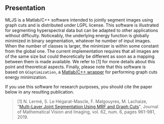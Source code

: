 Presentation
------------
MLJS is a Matlab/C++ software intended to jointly segment images using graph cuts and is distributed under LGPL license. This software is illustrated for segmenting hyperspectral data but can be adapted to other applications without difficulty. Noticeably, the underlying energy function is globally minimized in binary segmentation, whatever he number of input images. When the number of classes is larger, the minimizer is within some constant from the global one. The current implementation requires that all images are of the same size but could theoretically be different as soon as a mapping between them is made available. We refer to [1] for more details about this point and theoretical aspects. Finally, please note that this software is based on `GCoptimization`, a [Matlab/C++ wrapper](https://github.com/nsubtil/gco-v3.0) for performing graph cuts energy minimization.

If you use this software for research purposes, you should cite the paper below in any resulting publication.

> [1] N. Lermé, S. Le Hégarat-Mascle, F. Malgouyres, M. Lachaize, "[Multi-Layer Joint Segmentation Using MRF and Graph Cuts](https://hal.archives-ouvertes.fr/hal-02125044v3/document)", Journal of Mathematical Vision and Imaging, vol. 62, num. 6, pages 961-981, 2019.
